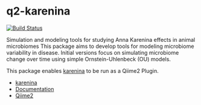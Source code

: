 # q2-karenina
[![Build Status](https://travis-ci.org/zaneveld/q2-karenina.svg?branch=master)](https://travis-ci.org/zaneveld/q2-karenina)


Simulation and modeling tools for studying Anna Karenina effects in animal microbiomes 
This package aims to develop tools for modeling microbiome variability in disease.  Initial versions focus on simulating microbiome change over time using simple Ornstein-Uhlenbeck (OU) models.  

This package enables [karenina](https://github.com/zaneveld/karenina) to be run as a Qiime2 Plugin.

* [karenina](https://github.com/zaneveld/karenina)
* [Documentation](https://zaneveld.github.io/karenina/html/index.html)
* [Qiime2](https://qiime2.org)

